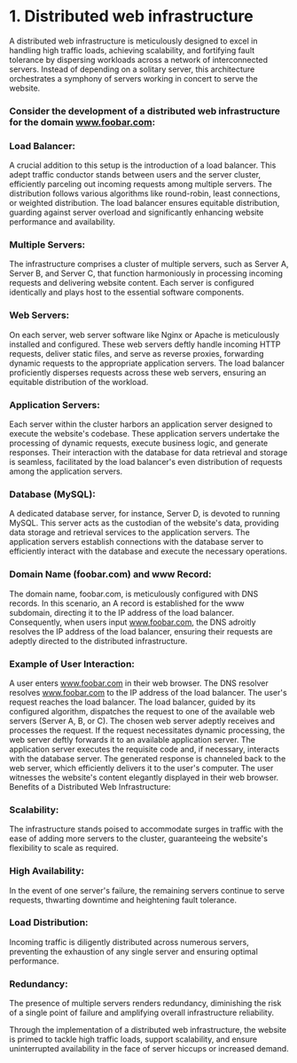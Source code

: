 # 1. Distributed web infrastructure

A distributed web infrastructure is meticulously designed to excel in handling high traffic loads, achieving scalability, and fortifying fault tolerance by dispersing workloads across a network of interconnected servers. Instead of depending on a solitary server, this architecture orchestrates a symphony of servers working in concert to serve the website.

### Consider the development of a distributed web infrastructure for the domain www.foobar.com:

### Load Balancer:
A crucial addition to this setup is the introduction of a load balancer. This adept traffic conductor stands between users and the server cluster, efficiently parceling out incoming requests among multiple servers. The distribution follows various algorithms like round-robin, least connections, or weighted distribution. The load balancer ensures equitable distribution, guarding against server overload and significantly enhancing website performance and availability.

### Multiple Servers:
The infrastructure comprises a cluster of multiple servers, such as Server A, Server B, and Server C, that function harmoniously in processing incoming requests and delivering website content. Each server is configured identically and plays host to the essential software components.

### Web Servers:
On each server, web server software like Nginx or Apache is meticulously installed and configured. These web servers deftly handle incoming HTTP requests, deliver static files, and serve as reverse proxies, forwarding dynamic requests to the appropriate application servers. The load balancer proficiently disperses requests across these web servers, ensuring an equitable distribution of the workload.

### Application Servers:
Each server within the cluster harbors an application server designed to execute the website's codebase. These application servers undertake the processing of dynamic requests, execute business logic, and generate responses. Their interaction with the database for data retrieval and storage is seamless, facilitated by the load balancer's even distribution of requests among the application servers.

### Database (MySQL):
A dedicated database server, for instance, Server D, is devoted to running MySQL. This server acts as the custodian of the website's data, providing data storage and retrieval services to the application servers. The application servers establish connections with the database server to efficiently interact with the database and execute the necessary operations.

### Domain Name (foobar.com) and www Record:
The domain name, foobar.com, is meticulously configured with DNS records. In this scenario, an A record is established for the www subdomain, directing it to the IP address of the load balancer. Consequently, when users input www.foobar.com, the DNS adroitly resolves the IP address of the load balancer, ensuring their requests are adeptly directed to the distributed infrastructure.

### Example of User Interaction:

A user enters www.foobar.com in their web browser.
The DNS resolver resolves www.foobar.com to the IP address of the load balancer.
The user's request reaches the load balancer.
The load balancer, guided by its configured algorithm, dispatches the request to one of the available web servers (Server A, B, or C).
The chosen web server adeptly receives and processes the request.
If the request necessitates dynamic processing, the web server deftly forwards it to an available application server.
The application server executes the requisite code and, if necessary, interacts with the database server.
The generated response is channeled back to the web server, which efficiently delivers it to the user's computer.
The user witnesses the website's content elegantly displayed in their web browser.
Benefits of a Distributed Web Infrastructure:

### Scalability:
The infrastructure stands poised to accommodate surges in traffic with the ease of adding more servers to the cluster, guaranteeing the website's flexibility to scale as required.

### High Availability:
In the event of one server's failure, the remaining servers continue to serve requests, thwarting downtime and heightening fault tolerance.

### Load Distribution:
Incoming traffic is diligently distributed across numerous servers, preventing the exhaustion of any single server and ensuring optimal performance.

### Redundancy:
The presence of multiple servers renders redundancy, diminishing the risk of a single point of failure and amplifying overall infrastructure reliability.

Through the implementation of a distributed web infrastructure, the website is primed to tackle high traffic loads, support scalability, and ensure uninterrupted availability in the face of server hiccups or increased demand.